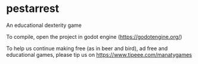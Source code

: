 # pestarrest
An educational dexterity game

To compile, open the project in godot engine (https://godotengine.org/)

To help us continue making free (as in beer and bird), ad free and educational games, please tip us on https://www.tipeee.com/manatygames